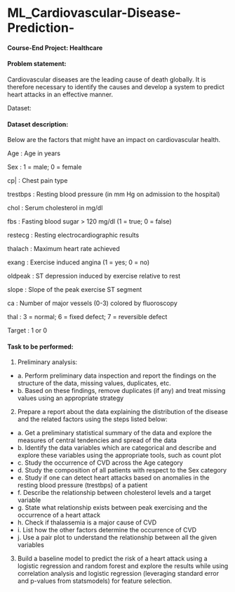 # ML_Cardiovascular-Disease-Prediction-

#### Course-End Project: Healthcare

#### Problem statement:
Cardiovascular diseases are the leading cause of death globally. It is therefore necessary to identify the causes and develop a system to predict heart attacks in an effective manner. 

Dataset: 

#### Dataset description:
Below are the factors that might have an impact on cardiovascular health.

Age	       :         Age in years

Sex	        :      1 = male; 0 = female

cp|	         :     Chest pain type

trestbps	    :    Resting blood pressure (in mm Hg on admission to the hospital)

chol	      :      Serum cholesterol in mg/dl

fbs	          :    Fasting blood sugar > 120 mg/dl (1 = true; 0 = false)

restecg	       :   Resting electrocardiographic results

thalach	        :  Maximum heart rate achieved

exang	          :  Exercise induced angina (1 = yes; 0 = no)

oldpeak 	      :  ST depression induced by exercise relative to rest

slope	        :    Slope of the peak exercise ST segment

ca	          :    Number of major vessels (0-3) colored by fluoroscopy

thal	        :    3 = normal; 6 = fixed defect; 7 = reversible defect

Target	      :    1 or 0



#### Task to be performed:

1.	Preliminary analysis:
   - a.	Perform preliminary data inspection and report the findings on the structure of the data, missing values, duplicates, etc.
   - b.	Based on these findings, remove duplicates (if any) and treat missing values using an appropriate strategy

2.	Prepare a report about the data explaining the distribution of the disease and the related factors using the steps listed below:
  - a.	Get a preliminary statistical summary of the data and explore the measures of central tendencies and spread of the data
  - b.	Identify the data variables which are categorical and describe and explore these variables using the appropriate tools, such as count plot 
  - c.	Study the occurrence of CVD across the Age category
  - d.	Study the composition of all patients with respect to the Sex category
  - e.	Study if one can detect heart attacks based on anomalies in the resting blood pressure (trestbps) of a patient
  - f.	Describe the relationship between cholesterol levels and a target variable
  - g.	State what relationship exists between peak exercising and the occurrence of a heart attack
  - h.	Check if thalassemia is a major cause of CVD
  - i.	List how the other factors determine the occurrence of CVD
  - j.	Use a pair plot to understand the relationship between all the given variables

3.	Build a baseline model to predict the risk of a heart attack using a logistic regression and random forest and explore the results while using correlation analysis and logistic regression (leveraging standard error and p-values from statsmodels) for feature selection.


